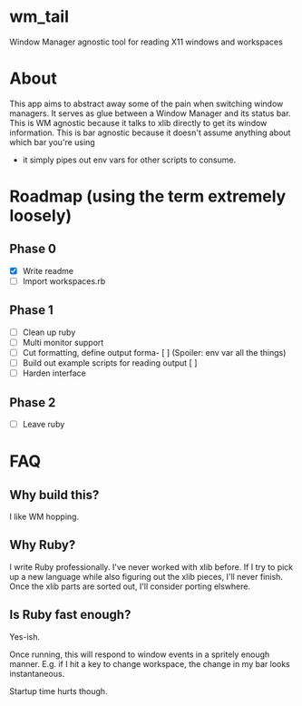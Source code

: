 # wm_tail

Window Manager agnostic tool for reading X11 windows and workspaces

# About

This app aims to abstract away some of the pain when switching window managers.
It serves as glue between a Window Manager and its status bar.  This is WM
agnostic because it talks to xlib directly to get its window information.  This
is bar agnostic because it doesn't assume anything about which bar you're using
- it simply pipes out env vars for other scripts to consume.

# Roadmap (using the term extremely loosely)

## Phase 0

- [x] Write readme
- [ ] Import workspaces.rb

## Phase 1
- [ ] Clean up ruby
- [ ] Multi monitor support
- [ ] Cut formatting, define output forma- [ ]  (Spoiler: env var all the things)
- [ ] Build out example scripts for reading output [ ]
- [ ] Harden interface

## Phase 2
- [ ] Leave ruby

# FAQ

## Why build this?

I like WM hopping.

## Why Ruby?

I write Ruby professionally.  I've never worked with xlib before.  If I try to
pick up a new language while also figuring out the xlib pieces, I'll never
finish.  Once the xlib parts are sorted out, I'll consider porting elswhere.

## Is Ruby fast enough?

Yes-ish.

Once running, this will respond to window events in a spritely enough manner.  E.g. if I hit a key to change workspace, the change in my bar looks instantaneous.

Startup time hurts though.
